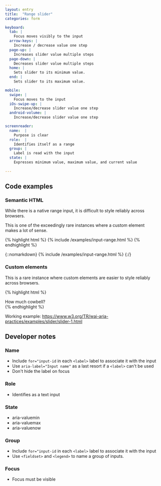```yaml
---
layout: entry
title:  "Range slider"
categories: form

keyboard:
  tab: |
    Focus moves visibly to the input
  arrow-keys: |
    Increase / decrease value one step
  page-up: |
    Increases slider value multiple steps
  page-down: |
    Decreases slider value multiple steps
  home: |
    Sets slider to its minimum value.
  end: |
    Sets slider to its maximum value.

mobile:
  swipe: |
    Focus moves to the input
  iOs-swipe-up: |
    Increase/decrease slider value one step
  android-volume: |
    Increase/decrease slider value one step

screenreader:
  name:  |
    Purpose is clear
  role:  |
    Identifies itself as a range
  group: |
    Label is read with the input
  state: |
    Expresses minimum value, maximum value, and current value
      
---
```


## Code examples


### Semantic HTML
While there is a native range input, it is difficult to style reliably across browsers.

This is one of the exceedingly rare instances where a custom element makes a lot of sense.

{% highlight html %}
{% include /examples/input-range.html %}
{% endhighlight %}

{::nomarkdown}
{% include /examples/input-range.html %}
{:/}


### Custom elements

This is a rare instance where custom elements are easier to style reliably across browsers.

{% highlight html %}
<div id="range-label">
  How much cowbell?
</div>
<div class="track">
  <div id="thumb"
       role="slider"
       tabindex="0"
       aria-valuemin="0"
       aria-valuenow="10"
       aria-valuemax="11"
       aria-labelledby="range-label">
  </div>
</div>
{% endhighlight %}

Working example: <https://www.w3.org/TR/wai-aria-practices/examples/slider/slider-1.html>


## Developer notes

### Name
- Include `for="input-id` in each `<label>` label to associate it with the input
- Use `aria-label="Input name"` as a last resort if a `<label>` can't be used
- Don't hide the label on focus

### Role
- Identifies as a text input

### State
- aria-valuemin
- aria-valuemax
- aria-valuenow

### Group
- Include `for="input-id` in each `<label>` label to associate it with the input
- Use `<fieldset>` and `<legend>` to name a group of inputs.

### Focus
- Focus must be visible